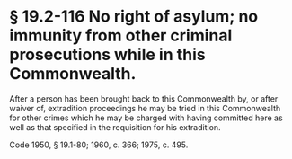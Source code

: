 # § 19.2-116 No right of asylum; no immunity from other criminal prosecutions while in this Commonwealth.

<p>After a person has been brought back to this Commonwealth by, or after waiver of, extradition proceedings he may be tried in this Commonwealth for other crimes which he may be charged with having committed here as well as that specified in the requisition for his extradition.</p><p>Code 1950, § 19.1-80; 1960, c. 366; 1975, c. 495.</p>